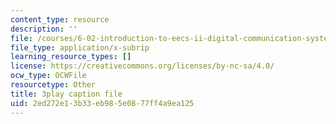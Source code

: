 ```yaml
---
content_type: resource
description: ''
file: /courses/6-02-introduction-to-eecs-ii-digital-communication-systems-fall-2012/2ed272e13b33eb985e0877ff4a9ea125_jNzdhBVU620.srt
file_type: application/x-subrip
learning_resource_types: []
license: https://creativecommons.org/licenses/by-nc-sa/4.0/
ocw_type: OCWFile
resourcetype: Other
title: 3play caption file
uid: 2ed272e1-3b33-eb98-5e08-77ff4a9ea125
---
```

